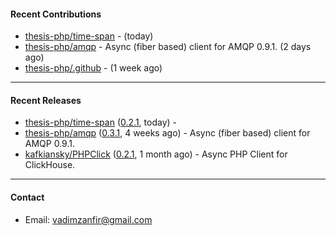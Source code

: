 #### Recent Contributions

- [thesis-php/time-span](https://github.com/thesis-php/time-span) -  (today)
- [thesis-php/amqp](https://github.com/thesis-php/amqp) - Async (fiber based) client for AMQP 0.9.1. (2 days ago)
- [thesis-php/.github](https://github.com/thesis-php/.github) -  (1 week ago)

---

#### Recent Releases

- [thesis-php/time-span](https://github.com/thesis-php/time-span) ([0.2.1](https://github.com/thesis-php/time-span/releases/tag/0.2.1), today) - 
- [thesis-php/amqp](https://github.com/thesis-php/amqp) ([0.3.1](https://github.com/thesis-php/amqp/releases/tag/0.3.1), 4 weeks ago) - Async (fiber based) client for AMQP 0.9.1.
- [kafkiansky/PHPClick](https://github.com/kafkiansky/PHPClick) ([0.2.1](https://github.com/kafkiansky/PHPClick/releases/tag/0.2.1), 1 month ago) - Async PHP Client for ClickHouse.

---

#### Contact

- Email: [vadimzanfir@gmail.com](mailto://vadimzanfir@gmail.com)
